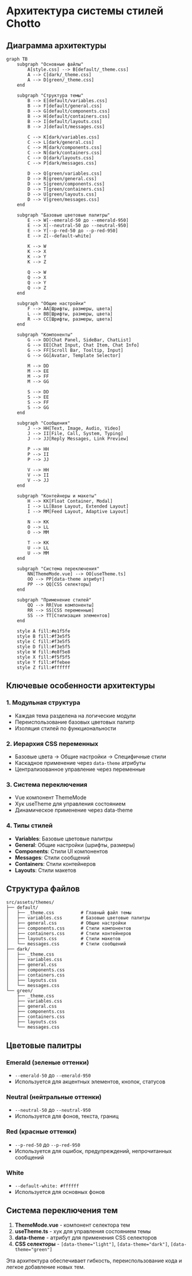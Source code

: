 # Архитектура системы стилей Chotto

## Диаграмма архитектуры

```mermaid
graph TB
    subgraph "Основные файлы"
        A[style.css] --> B[default/_theme.css]
        A --> C[dark/_theme.css]
        A --> D[green/_theme.css]
    end

    subgraph "Структура темы"
        B --> E[default/variables.css]
        B --> F[default/general.css]
        B --> G[default/components.css]
        B --> H[default/containers.css]
        B --> I[default/layouts.css]
        B --> J[default/messages.css]

        C --> K[dark/variables.css]
        C --> L[dark/general.css]
        C --> M[dark/components.css]
        C --> N[dark/containers.css]
        C --> O[dark/layouts.css]
        C --> P[dark/messages.css]

        D --> Q[green/variables.css]
        D --> R[green/general.css]
        D --> S[green/components.css]
        D --> T[green/containers.css]
        D --> U[green/layouts.css]
        D --> V[green/messages.css]
    end

    subgraph "Базовые цветовые палитры"
        E --> W[--emerald-50 до --emerald-950]
        E --> X[--neutral-50 до --neutral-950]
        E --> Y[--p-red-50 до --p-red-950]
        E --> Z[--default-white]

        K --> W
        K --> X
        K --> Y
        K --> Z

        Q --> W
        Q --> X
        Q --> Y
        Q --> Z
    end

    subgraph "Общие настройки"
        F --> AA[Шрифты, размеры, цвета]
        L --> BB[Шрифты, размеры, цвета]
        R --> CC[Шрифты, размеры, цвета]
    end

    subgraph "Компоненты"
        G --> DD[Chat Panel, SideBar, ChatList]
        G --> EE[Chat Input, Chat Item, Chat Info]
        G --> FF[Scroll Bar, Tooltip, Input]
        G --> GG[Avatar, Template Selector]

        M --> DD
        M --> EE
        M --> FF
        M --> GG

        S --> DD
        S --> EE
        S --> FF
        S --> GG
    end

    subgraph "Сообщения"
        J --> HH[Text, Image, Audio, Video]
        J --> II[File, Call, System, Typing]
        J --> JJ[Reply Messages, Link Preview]

        P --> HH
        P --> II
        P --> JJ

        V --> HH
        V --> II
        V --> JJ
    end

    subgraph "Контейнеры и макеты"
        H --> KK[Float Container, Modal]
        I --> LL[Base Layout, Extended Layout]
        I --> MM[Feed Layout, Adaptive Layout]

        N --> KK
        O --> LL
        O --> MM

        T --> KK
        U --> LL
        U --> MM
    end

    subgraph "Система переключения"
        NN[ThemeMode.vue] --> OO[useTheme.ts]
        OO --> PP[data-theme атрибут]
        PP --> QQ[CSS селекторы]
    end

    subgraph "Применение стилей"
        QQ --> RR[Vue компоненты]
        RR --> SS[CSS переменные]
        SS --> TT[Стилизация элементов]
    end

    style A fill:#e1f5fe
    style B fill:#f3e5f5
    style C fill:#f3e5f5
    style D fill:#f3e5f5
    style W fill:#e8f5e8
    style X fill:#f5f5f5
    style Y fill:#ffebee
    style Z fill:#ffffff
```

## Ключевые особенности архитектуры

### 1. **Модульная структура**
- Каждая тема разделена на логические модули
- Переиспользование базовых цветовых палитр
- Изоляция стилей по функциональности

### 2. **Иерархия CSS переменных**
- Базовые цвета → Общие настройки → Специфичные стили
- Каскадное применение через `data-theme` атрибуты
- Централизованное управление через переменные

### 3. **Система переключения**
- Vue компонент ThemeMode
- Хук useTheme для управления состоянием
- Динамическое применение через data-theme

### 4. **Типы стилей**
- **Variables**: Базовые цветовые палитры
- **General**: Общие настройки (шрифты, размеры)
- **Components**: Стили UI компонентов
- **Messages**: Стили сообщений
- **Containers**: Стили контейнеров
- **Layouts**: Стили макетов

## Структура файлов

```
src/assets/themes/
├── default/
│   ├── _theme.css          # Главный файл темы
│   ├── variables.css       # Базовые цветовые палитры
│   ├── general.css         # Общие настройки
│   ├── components.css      # Стили компонентов
│   ├── containers.css      # Стили контейнеров
│   ├── layouts.css         # Стили макетов
│   └── messages.css        # Стили сообщений
├── dark/
│   ├── _theme.css
│   ├── variables.css
│   ├── general.css
│   ├── components.css
│   ├── containers.css
│   ├── layouts.css
│   └── messages.css
└── green/
    ├── _theme.css
    ├── variables.css
    ├── general.css
    ├── components.css
    ├── containers.css
    ├── layouts.css
    └── messages.css
```

## Цветовые палитры

### Emerald (зеленые оттенки)
- `--emerald-50` до `--emerald-950`
- Используется для акцентных элементов, кнопок, статусов

### Neutral (нейтральные оттенки)
- `--neutral-50` до `--neutral-950`
- Используется для фонов, текста, границ

### Red (красные оттенки)
- `--p-red-50` до `--p-red-950`
- Используется для ошибок, предупреждений, непрочитанных сообщений

### White
- `--default-white: #ffffff`
- Используется для основных фонов

## Система переключения тем

1. **ThemeMode.vue** - компонент селектора тем
2. **useTheme.ts** - хук для управления состоянием темы
3. **data-theme** - атрибут для применения CSS селекторов
4. **CSS селекторы** - `[data-theme="light"]`, `[data-theme="dark"]`, `[data-theme="green"]`

Эта архитектура обеспечивает гибкость, переиспользование кода и легкое добавление новых тем.
